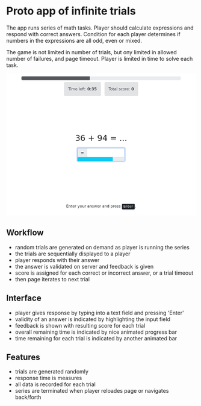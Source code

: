 # Proto app of infinite trials

The app runs series of math tasks. Player should calculate expressions and respond with correct answers.
Condition for each player determines if numbers in the expressions are all odd, even or mixed.

The game is not limited in number of trials, but ony limited in allowed number of failures, and page timeout.
Player is limited in time to solve each task.

![screenshot](../_screenshots/timers.png)

## Workflow

- random trials are generated on demand as player is running the series
- the trials are sequentially displayed to a player
- player responds with their answer
- the answer is validated on server and feedback is given
- score is assigned for each correct or incorrect answer, or a trial timeout
- then page iterates to next trial

## Interface

- player gives response by typing into a text field and pressing 'Enter'
- validity of an answer is indicated by highlighting the input field
- feedback is shown with resulting score for each trial
- overall remaining time is indicated by nice animated progress bar
- time remaining for each trial is indicated by another animated bar


## Features

- trials are generated randomly
- response time is measures
- all data is recorded for each trial
- series are terminated when player reloades page or navigates back/forth